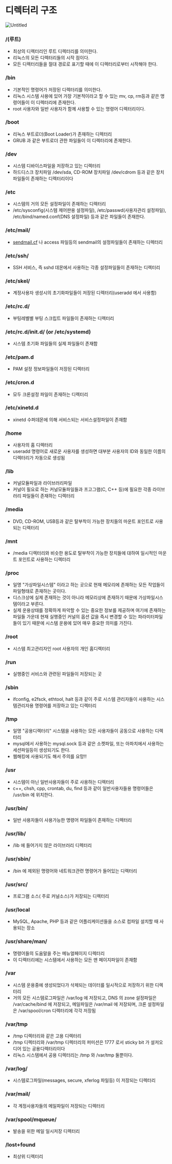 # 디렉터리 구조

![Untitled](https://s3-us-west-2.amazonaws.com/secure.notion-static.com/cfe3469a-f2e9-4985-8c68-5ee8c5747f50/Untitled.png)

### /(루트)

- 최상의 디렉터리인 루트 디렉터리를 의미한다.
- 리눅스의 모든 디렉터리들의 시작 점이다.
- 모든 디렉터리들을 절대 경로로 표기할 때에 이 디렉터리로부터 시작해야 한다.

### /bin

- 기본적인 명령어가 저장된 디렉터리를 의미한다.
- 리눅스 시스템 사용에 있어 가장 기본적이라고 할 수 있는 mv, cp, rm등과 같은 명령어들이 이 디렉터리에 존재한다.
- root 사용자와 일반 사용자가 함께 사용할 수 있는 명령어 디렉터리이다.

### /boot

- 리눅스 부트로더(Boot Loader)가 존재하는 디렉터리
- GRUB 과 같은 부트로더 관한 파일들이 이 디렉터리에 존재한다.

### /dev

- 시스템 디바이스파일을 저장하고 있는 디렉터리
- 하드디스크 장치파일 /dev/sda, CD-ROM 장치파일 /dev/cdrom 등과 같은 장치파일들이 존재하는 디렉터리이다

### /etc

- 시스템의 거의 모든 설정파일이 존재하는 디렉터리
- /etc/sysconfig(시스템 제어판용 설정파일), /etc/passwd(사용자관리 설정파일), /etc/bind/named.conf(DNS 설정파일) 등과 같은 파일들이 존재한다.

### /etc/mail/

- [sendmail.cf](http://sendmail.cf) 나 access 파일등의 sendmail의 설정파일들이 존재하는 디렉터리

### /etc/ssh/

- SSH 서비스, 즉 sshd 데몬에서 사용하는 각종 설정파일들이 존재하는 디렉터리

### /etc/skel/

- 계정사용자 생성시의 초기화파일들이 저장된 디렉터리(useradd 에서 사용함)

### /etc/rc.d/

- 부팅레벨별 부팅 스크립트 파일들이 존재하는 디렉터리

### /etc/rc.d/init.d/ (or  /etc/systemd)

- 시스템 초기화 파일들의 실제 파일들이 존재함

### /etc/pam.d

- PAM 설정 정보파일들이 저장된 디렉터리

### /etc/cron.d

- 모두 크론설정 파일이 존재하는 디렉터리

### /etc/xinetd.d

- xinetd 수퍼데몬에 의해 서비스되는 서비스설정파일이 존재함

### /home

- 사용자의 홈 디렉터리
- useradd 명령어로 새로운 사용자를 생성하면 대부분 사용자의 ID와 동일한 이름의 디렉터리가 자동으로 생성됨

### /lib

- 커널모듈파일과 라이브러리파일
- 커널이 필요로 하는 커널모듈파일들과 프고그램(C, C++ 등)에 필요한 각종 라이브러리 파일들이 존재하는 디렉터리

### /media

- DVD, CD-ROM, USB등과 같은 탈부착이 가능한 장치들의 마운트 포인트로 사용되는 디렉터리

### /mnt

- /media 디렉터리와 비슷한 용도로 탈부착이 가능한 장치들에 대하여 일시적인 마운트 포인트로 사용하는 디렉터리

### /proc

- 일명 "가상파일시스템" 이라고 하는 곳으로 현재 메모리에 존재하는 모든 작업들이 파일형태로 존재하는 곳이다.
- 디스크상에 실제 존재하는 것이 아니라 메모리상에 존재하기 때문에 가상파일시스템이라고 부른다.
- 실제 운용상태를 정확하게 파악할 수 있는 중요한 정보를 제공하며 여기에 존재하는 파일들 가운데 현재 실행중인 커널의 옵션 값을 즉시 변경할 수 있는 파라미터파일들이 있기 때문에 시스템 운용에 있어 매우 중요한 의미를 가진다.

### /root

- 시스템 최고관리자인 root 사용자의 개인 홈디렉터리

### /run

- 실행중인 서비스와 관련된 파일들이 저장되는 곳

### /sbin

- ifconfig, e2fsck, ethtool, halt 등과 같이 주로 시스템 관리자들이 사용하는 시스템관리자용 명령어를 저장하고 있는 디렉터리

### /tmp

- 일명 "공용디렉터리" 시스템을 사용하는 모든 사용자들이 공동으로 사용하는 디렉터리
- mysql에서 사용하는 mysql.sock 등과 같은 소켓파일, 또는 아파치에서 사용하는 세션파일등이 생성되기도 한다.
- 웹해킹에 사용되기도 해서 주의를 요망!!

### /usr

- 시스템이 아닌 일반사용자들이 주로 사용하는 디렉터리
- c++, chsh, cpp, crontab, du, find 등과 같이 일반사용자들용 명령어들은 /usr/bin 에 위치한다.

### /usr/bin/

- 일반 사용자들이 사용가능한 명령어 파일들이 존재하는 디렉터리

### /usr/lib/

- /lib 에 들어가지 않은 라이브러리 디렉터리

### /usr/sbin/

- /bin 에 제외된 명령어와 네트워크관련 명령어가 들어있는 디렉터리

### /usr/src/

- 프로그램 소스( 주로 커널소스)가 저장되는 디렉터리

### /usr/local

- MySQL, Apache, PHP 등과 같은 어플리케이션들을 소스로 컴파일 설치할 때 사용되는 장소

### /usr/share/man/

- 명령어들의 도움말을 주는 메뉴얼페이지 디렉터리
- 이 디렉터리에는 시스템에서 사용하는 모든 맨 페이지파일이 존재함

### /var

- 시스템 운용중에 생성되었다가 삭제되는 데이터를 일시적으로 저장하기 위한 디렉터리
- 거의 모든 시스템로그파일은 /var/log 에 저장되고, DNS 의 zone 설정파일은 /var/cache/bind 에 저장되고, 메일파일은 /var/mail 에 저장되며, 크론 설정파일은 /var/spool/cron 디렉터리에 각각 저장됨

### /var/tmp

- /tmp 디렉터리와 같은 고용 디렉터리
- /tmp 디렉터리와 /var/tmp 디렉터리의 퍼미션은 1777 로서 sticky bit 가 설저오디어 있는 공용디렉터리이다
- 리눅스 시스템에서 공용 디렉터리는 /tmp 와 /var/tmp 둘뿐이다.

### /var/log/

- 시스템로그파일(messages, secure, xferlog 파일등) 이 저장되는 디렉터리

### /var/mail/

- 각 계정사용자들의 메일파일이 저장되는 디렉터리

### /var/spool/mqueue/

- 발송을 위한 메일 일시저장 디렉터리

### /lost+found

- 최상위 디렉터리